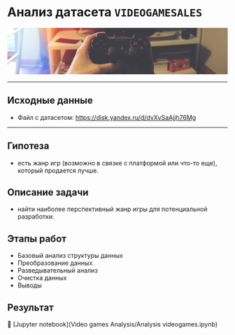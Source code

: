 # Анализ датасета `VIDEOGAMESALES`

<img src='data/dataset-cover.jpeg'></img>

___
## Исходные данные
 - Файл с датасетом:  https://disk.yandex.ru/d/dvXvSaAjjh76Mg

___
## Гипотеза
- есть жанр игр (возможно в связке с платформой или что-то еще), который продается лучше.
## Описание задачи
- найти наиболее перспективный жанр игры для потенциальной разработки.
## Этапы работ
- Базовый анализ структуры данных
- Преобразование данных
- Разведывательный анализ
- Очистка данных
- Выводы
## Результат
:scroll: [Jupyter notebook](Video games Analysis/Analysis videogames.ipynb)
